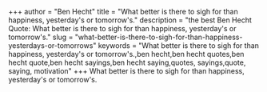 +++
author = "Ben Hecht"
title = "What better is there to sigh for than happiness, yesterday's or tomorrow's."
description = "the best Ben Hecht Quote: What better is there to sigh for than happiness, yesterday's or tomorrow's."
slug = "what-better-is-there-to-sigh-for-than-happiness-yesterdays-or-tomorrows"
keywords = "What better is there to sigh for than happiness, yesterday's or tomorrow's.,ben hecht,ben hecht quotes,ben hecht quote,ben hecht sayings,ben hecht saying,quotes, sayings,quote, saying, motivation"
+++
What better is there to sigh for than happiness, yesterday's or tomorrow's.
